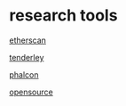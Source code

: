 # research tools

<a href="https://etherscan.io">etherscan</a>

<a href="https://etherscan.io">tenderley</a>

<a href="https://etherscan.io">phalcon</a>

<a href="https://etherscan.io">opensource</a>
